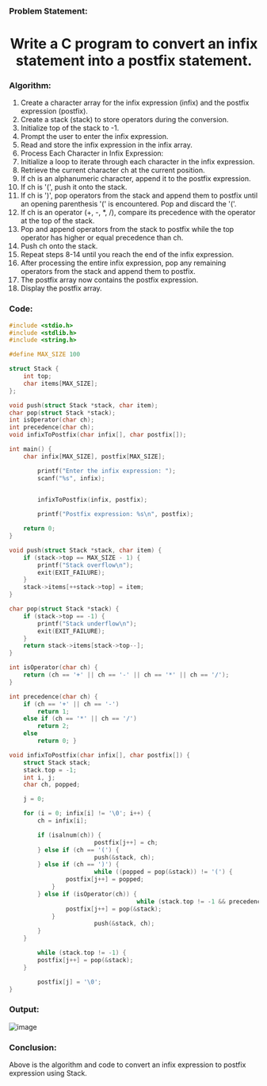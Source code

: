 ### Problem Statement:
<center>
  <H1> Write a C program to convert an infix statement into a postfix statement. </H1>
</center>

### Algorithm:

1. Create a character array for the infix expression (infix) and the postfix expression (postfix).
2. Create a stack (stack) to store operators during the conversion.
3. Initialize top of the stack to -1.
4. Prompt the user to enter the infix expression.
5. Read and store the infix expression in the infix array.
6. Process Each Character in Infix Expression:
7. Initialize a loop to iterate through each character in the infix expression.
8. Retrieve the current character ch at the current position.
9. If ch is an alphanumeric character, append it to the postfix expression.
10. If ch is '(', push it onto the stack.
11. If ch is ')', pop operators from the stack and append them to postfix until an opening parenthesis '(' is encountered. Pop and discard the '('.
12. If ch is an operator (+, -, *, /), compare its precedence with the operator at the top of the stack.
13. Pop and append operators from the stack to postfix while the top operator has higher or equal precedence than ch.
14. Push ch onto the stack.
15. Repeat steps 8-14 until you reach the end of the infix expression.
16. After processing the entire infix expression, pop any remaining operators from the stack and append them to postfix.
17. The postfix array now contains the postfix expression.
18. Display the postfix array.

### Code:

```C
#include <stdio.h>
#include <stdlib.h>
#include <string.h>

#define MAX_SIZE 100

struct Stack {
    int top;
    char items[MAX_SIZE];
};

void push(struct Stack *stack, char item);
char pop(struct Stack *stack);
int isOperator(char ch);
int precedence(char ch);
void infixToPostfix(char infix[], char postfix[]);

int main() {
    char infix[MAX_SIZE], postfix[MAX_SIZE];

        printf("Enter the infix expression: ");
        scanf("%s", infix);

        
        infixToPostfix(infix, postfix);

        printf("Postfix expression: %s\n", postfix);

    return 0;
}

void push(struct Stack *stack, char item) {
    if (stack->top == MAX_SIZE - 1) {
        printf("Stack overflow\n");
        exit(EXIT_FAILURE);
    }
    stack->items[++stack->top] = item;
}

char pop(struct Stack *stack) {
    if (stack->top == -1) {
        printf("Stack underflow\n");
        exit(EXIT_FAILURE);
    }
    return stack->items[stack->top--];
}

int isOperator(char ch) {
    return (ch == '+' || ch == '-' || ch == '*' || ch == '/');
}

int precedence(char ch) {
    if (ch == '+' || ch == '-')
        return 1;
    else if (ch == '*' || ch == '/')
        return 2;
    else
        return 0; }

void infixToPostfix(char infix[], char postfix[]) {
    struct Stack stack;
    stack.top = -1; 
    int i, j;
    char ch, popped;

    j = 0;

    for (i = 0; infix[i] != '\0'; i++) {
        ch = infix[i];

        if (isalnum(ch)) {
                        postfix[j++] = ch;
        } else if (ch == '(') {
                        push(&stack, ch);
        } else if (ch == ')') {
                        while ((popped = pop(&stack)) != '(') {
                postfix[j++] = popped;
            }
        } else if (isOperator(ch)) {
                                    while (stack.top != -1 && precedence(stack.items[stack.top]) >= precedence(ch)) {
                postfix[j++] = pop(&stack);
            }
                        push(&stack, ch);
        }
    }

        while (stack.top != -1) {
        postfix[j++] = pop(&stack);
    }

        postfix[j] = '\0';
}


```

### Output:

![image](https://github.com/PixMusicaX/6thsem/assets/129383302/11578a7d-e56b-4eac-b231-dbed815b0400)

### Conclusion:

Above is the algorithm and code to convert an infix expression to postfix expression using Stack.
